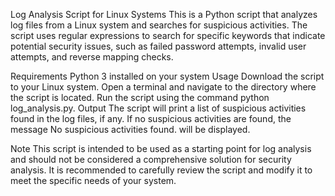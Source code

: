 Log Analysis Script for Linux Systems
This is a Python script that analyzes log files from a Linux system and searches for suspicious activities. The script uses regular expressions to search for specific keywords that indicate potential security issues, such as failed password attempts, invalid user attempts, and reverse mapping checks.

Requirements
Python 3 installed on your system
Usage
Download the script to your Linux system.
Open a terminal and navigate to the directory where the script is located.
Run the script using the command python log_analysis.py.
Output
The script will print a list of suspicious activities found in the log files, if any. If no suspicious activities are found, the message No suspicious activities found. will be displayed.

Note
This script is intended to be used as a starting point for log analysis and should not be considered a comprehensive solution for security analysis. It is recommended to carefully review the script and modify it to meet the specific needs of your system.
